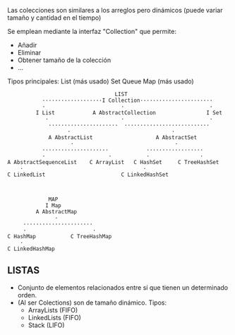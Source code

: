 Las colecciones son similares a los arreglos pero dinámicos (puede variar tamaño y cantidad en el tiempo)

Se emplean mediante la interfaz "Collection" que permite:
- Añadir
- Eliminar
- Obtener tamaño de la colección
- ...

Tipos principales:
List (más usado)
Set
Queue
Map (más usado)


                                      LIST
               ···················I Collection·······················
               ·                        ·                           ·
             I List            A AbstractCollection                I Set
                ·                       ·                           ·
                 ······················  ···························
                       ·                                ·
                 A AbstractList                    A AbstractSet
                        ·                                ·
               ·····················            ··················
               ·                    ·           ·                ·
    A AbstractSequenceList    C ArrayList   C HashSet     C TreeHashSet
        ·                                      ·
    C LinkedList                        C LinkedHashSet



                 MAP
                I Map
             A AbstractMap
                   ·
         ······················
         ·                     ·
    C HashMap           C TreeHashMap
        ·
    C LinkedHashMap

## LISTAS
- Conjunto de elementos relacionados entre sí que tienen un determinado orden.
- (Al ser Colections) son de tamaño dinámico.
Tipos:
  - ArrayLists (FIFO)
  - LinkedLists (FIFO)
  - Stack (LIFO)

